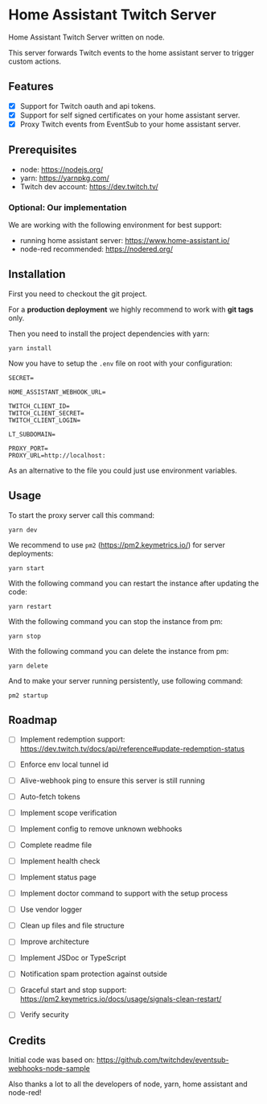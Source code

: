 # Home Assistant Twitch Server

Home Assistant Twitch Server written on node.

This server forwards Twitch events to the home assistant server to trigger custom actions.

## Features

- [x] Support for Twitch oauth and api tokens.
- [x] Support for self signed certificates on your home assistant server.
- [x] Proxy Twitch events from EventSub to your home assistant server.

## Prerequisites

- node: https://nodejs.org/
- yarn: https://yarnpkg.com/
- Twitch dev account: https://dev.twitch.tv/

### Optional: Our implementation

We are working with the following environment for best support:
- running home assistant server: https://www.home-assistant.io/
- node-red recommended: https://nodered.org/

## Installation

First you need to checkout the git project.

For a **production deployment** we highly recommend to work with **git tags** only.

Then you need to install the project dependencies with yarn:

```
yarn install
```

Now you have to setup the `.env` file on root with your configuration:

```
SECRET=

HOME_ASSISTANT_WEBHOOK_URL=

TWITCH_CLIENT_ID=
TWITCH_CLIENT_SECRET=
TWITCH_CLIENT_LOGIN=

LT_SUBDOMAIN=

PROXY_PORT=
PROXY_URL=http://localhost:
```

As an alternative to the file you could just use environment variables.


## Usage

To start the proxy server call this command:

```
yarn dev
```

We recommend to use `pm2` (https://pm2.keymetrics.io/) for server deployments:

```
yarn start
```

With the following command you can restart the instance after updating the code:

```
yarn restart
```

With the following command you can stop the instance from pm:

```
yarn stop
```

With the following command you can delete the instance from pm:

```
yarn delete
```

And to make your server running persistently, use following command:

```
pm2 startup
```

## Roadmap

- [ ] Implement redemption support: https://dev.twitch.tv/docs/api/reference#update-redemption-status
- [ ] Enforce env local tunnel id
- [ ] Alive-webhook ping to ensure this server is still running
- [ ] Auto-fetch tokens
- [ ] Implement scope verification
- [ ] Implement config to remove unknown webhooks
- [ ] Complete readme file
- [ ] Implement health check
- [ ] Implement status page
- [ ] Implement doctor command to support with the setup process
- [ ] Use vendor logger
- [ ] Clean up files and file structure
- [ ] Improve architecture
- [ ] Implement JSDoc or TypeScript
- [ ] Notification spam protection against outside
- [ ] Graceful start and stop support: https://pm2.keymetrics.io/docs/usage/signals-clean-restart/
- [ ] Verify security


## Credits

Initial code was based on: https://github.com/twitchdev/eventsub-webhooks-node-sample

Also thanks a lot to all the developers of node, yarn, home assistant and node-red!
